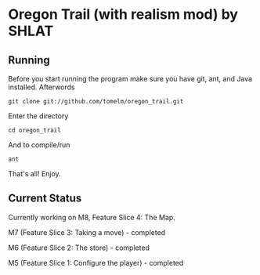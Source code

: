 Oregon Trail (with realism mod) by SHLAT
=====================

Running
-------
Before you start running the program make sure you have git, ant, and Java installed. Afterwords

	git clone git://github.com/tomelm/oregon_trail.git

Enter the directory

	cd oregon_trail

And to compile/run

	ant

That's all! Enjoy.

Current Status
--------------
Currently working on M8, Feature Slice 4: The Map.

M7 (Feature Slice 3: Taking a move) - completed

M6 (Feature Slice 2: The store) - completed

M5 (Feature Slice 1: Configure the player) - completed